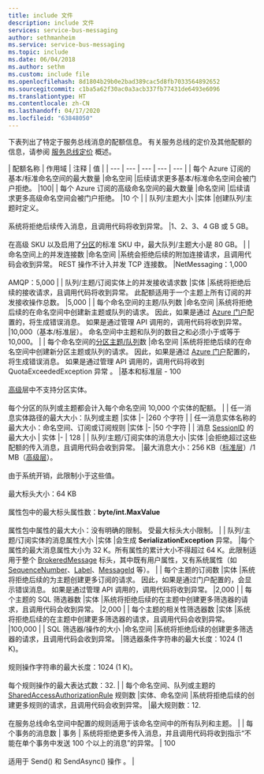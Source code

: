 ```yaml
---
title: include 文件
description: include 文件
services: service-bus-messaging
author: sethmanheim
ms.service: service-bus-messaging
ms.topic: include
ms.date: 06/04/2018
ms.author: sethm
ms.custom: include file
ms.openlocfilehash: 8d1804b29b0e2bad389cac5d8fb7033564892652
ms.sourcegitcommit: c1ba5a62f30ac0a3acb337fb77431de6493e6096
ms.translationtype: HT
ms.contentlocale: zh-CN
ms.lasthandoff: 04/17/2020
ms.locfileid: "63848050"
---
```

下表列出了特定于服务总线消息的配额信息。 有关服务总线的定价及其他配额的信息，请参阅 [服务总线定价](https://www.azure.cn/pricing/details/messaging/) 概述。

| 配额名称 | 作用域 | 注释 | 值 |
| --- | --- | --- | --- | --- |
| 每个 Azure 订阅的基本/标准命名空间的最大数量 |命名空间 |后续请求更多基本/标准命名空间会被门户拒绝。 |100|
| 每个 Azure 订阅的高级命名空间的最大数量 |命名空间 |后续请求更多高级命名空间会被门户拒绝。 |10 个 |
| 队列/主题大小 |实体 |创建队列/主题时定义。 <br/><br/> 系统将拒绝后续传入消息，且调用代码将收到异常。 |1、2、3、4 GB 或 5 GB。<br /><br />在高级 SKU 以及启用了[分区](../articles/service-bus-messaging/service-bus-partitioning.md)的标准 SKU 中，最大队列/主题大小是 80 GB。 |
| 命名空间上的并发连接数 |命名空间 |系统会拒绝后续的附加连接请求，且调用代码会收到异常。 REST 操作不计入并发 TCP 连接数。 |NetMessaging：1,000<br /><br />AMQP：5,000 |
| 队列/主题/订阅实体上的并发接收请求数 |实体 |系统将拒绝后续的接收请求，且调用代码将收到异常。 此配额适用于一个主题上所有订阅的并发接收操作总数。 |5,000 |
| 每个命名空间的主题/队列数 |命名空间 |系统将拒绝后续的在命名空间中创建新主题或队列的请求。 因此，如果是通过 [Azure 门户][Azure portal]配置的，将生成错误消息。 如果是通过管理 API 调用的，调用代码将收到异常。 |10,000（基本/标准层）。 命名空间中主题和队列的数目之和必须小于或等于 10,000。 |
| 每个命名空间的[分区主题/队列](../articles/service-bus-messaging/service-bus-partitioning.md)数 |命名空间 |系统将拒绝后续的在命名空间中创建新分区主题或队列的请求。 因此，如果是通过 [Azure 门户][Azure portal]配置的，将生成错误消息。 如果是通过管理 API 调用的，调用代码将收到 QuotaExceededException 异常  。 |基本和标准层 - 100<br/><br/>[高级](../articles/service-bus-messaging/service-bus-premium-messaging.md)层中不支持分区实体。<br/><br />每个分区的队列或主题都会计入每个命名空间 10,000 个实体的配额。 |
| 任一消息实体路径的最大大小：队列或主题 |实体 |- |260 个字符 |
| 任一消息实体名称的最大大小：命名空间、订阅或订阅规则 |实体 |- |50 个字符 |
| 消息 [SessionID](/dotnet/api/microsoft.azure.servicebus.message.sessionid) 的最大大小 | 实体 |- | 128 |
| 队列/主题/订阅实体的消息大小 |实体 |会拒绝超过这些配额的传入消息，且调用代码会收到异常。 |最大消息大小：256 KB（[标准层](../articles/service-bus-messaging/service-bus-premium-messaging.md)）/1 MB（[高级层](../articles/service-bus-messaging/service-bus-premium-messaging.md)）。 <br /><br />由于系统开销，此限制小于这些值。<br /><br />最大标头大小：64 KB<br /><br />属性包中的最大标头属性数：**byte/int.MaxValue**<br /><br />属性包中属性的最大大小：没有明确的限制。 受最大标头大小限制。 |
| 队列/主题/订阅实体的消息属性大小 |实体 |会生成 **SerializationException** 异常。 |每个属性的最大消息属性大小为 32 K。所有属性的累计大小不得超过 64 K。此限制适用于整个 [BrokeredMessage](/dotnet/api/microsoft.servicebus.messaging.brokeredmessage) 标头，其中既有用户属性，又有系统属性（如 [SequenceNumber](/dotnet/api/microsoft.servicebus.messaging.brokeredmessage.sequencenumber)、[Label](/dotnet/api/microsoft.servicebus.messaging.brokeredmessage.label)、[MessageId](/dotnet/api/microsoft.servicebus.messaging.brokeredmessage.messageid) 等）。 |
| 每个主题的订阅数 |实体 |系统将拒绝后续的为主题创建更多订阅的请求。 因此，如果是通过门户配置的，会显示错误消息。 如果是通过管理 API 调用的，调用代码将收到异常。 |2,000 |
| 每个主题的 SQL 筛选器数 |实体 |系统将拒绝后续的在主题中创建更多筛选器的请求，且调用代码会收到异常。 |2,000 |
| 每个主题的相关性筛选器数 |实体 |系统将拒绝后续的在主题中创建更多筛选器的请求，且调用代码会收到异常。 |100,000 |
| SQL 筛选器/操作的大小 |命名空间 |系统将拒绝后续的创建更多筛选器的请求，且调用代码会收到异常。 |筛选器条件字符串的最大长度：1024 (1 K)。<br /><br />规则操作字符串的最大长度：1024 (1 K)。<br /><br />每个规则操作的最大表达式数：32. |
| 每个命名空间、队列或主题的 [SharedAccessAuthorizationRule](/dotnet/api/microsoft.servicebus.messaging.sharedaccessauthorizationrule) 规则数 |实体、命名空间 |系统将拒绝后续的创建更多规则的请求，且调用代码会收到异常。 |最大规则数：12. <br /><br /> 在服务总线命名空间中配置的规则适用于该命名空间中的所有队列和主题。 |
| 每个事务的消息数 | 事务 | 系统将拒绝更多传入消息，并且调用代码将收到指示“不能在单个事务中发送 100 个以上的消息”的异常。 | 100 <br /><br /> 适用于 Send() 和 SendAsync() 操作   。 |

[Azure portal]: https://portal.azure.cn